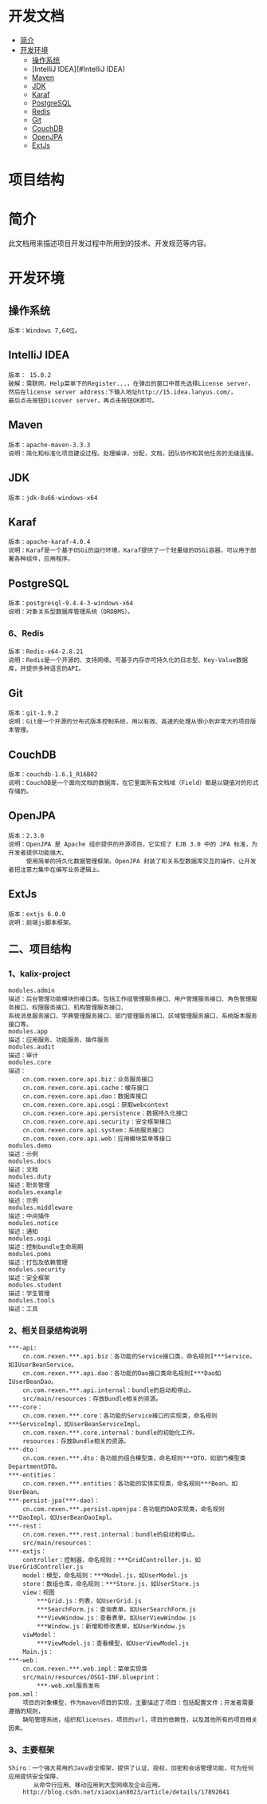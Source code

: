 # 开发文档
- [简介](#简介)
- [开发环境](#开发环境)
    - [操作系统](#操作系统)
    - [IntelliJ IDEA](#IntelliJ IDEA)
    - [Maven](#Maven)
    - [JDK](#JDK)
    - [Karaf](#Karaf)
    - [PostgreSQL](#PostgreSQL)
    - [Redis](#Redis)
    - [Git](#Git)
    - [CouchDB](#CouchDB)
    - [OpenJPA](#OpenJPA)
    - [ExtJs](#ExtJs)
# 项目结构

# 简介
此文档用来描述项目开发过程中所用到的技术、开发规范等内容。
# 开发环境
## 操作系统
    版本：Windows 7,64位。

## IntelliJ IDEA
    版本： 15.0.2
    破解：需联网，Help菜单下的Register...，在弹出的窗口中首先选择License server，
    然后在license server address:下输入地址http://15.idea.lanyus.com/，
    最后点击按钮Discover server，再点击按钮OK即可。
## Maven
    版本：apache-maven-3.3.3
    说明：简化和标准化项目建设过程。处理编译，分配，文档，团队协作和其他任务的无缝连接。
## JDK
    版本：jdk-8u66-windows-x64
## Karaf
    版本：apache-karaf-4.0.4
    说明：Karaf是一个基于OSGi的运行环境，Karaf提供了一个轻量级的OSGi容器，可以用于部署各种组件，应用程序。
## PostgreSQL
    版本：postgresql-9.4.4-3-windows-x64
    说明：对象关系型数据库管理系统（ORDBMS）。
### 6、Redis
    版本：Redis-x64-2.8.21
    说明：Redis是一个开源的、支持网络、可基于内存亦可持久化的日志型、Key-Value数据库，并提供多种语言的API。
## Git
    版本：git-1.9.2
    说明：Git是一个开源的分布式版本控制系统，用以有效、高速的处理从很小到非常大的项目版本管理。
## CouchDB
    版本：couchdb-1.6.1_R16B02
    说明：CouchDB是一个面向文档的数据库，在它里面所有文档域（Field）都是以键值对的形式存储的。
## OpenJPA
    版本：2.3.0
    说明：OpenJPA 是 Apache 组织提供的开源项目，它实现了 EJB 3.0 中的 JPA 标准，为开发者提供功能强大、
         使用简单的持久化数据管理框架。OpenJPA 封装了和关系型数据库交互的操作，让开发者把注意力集中在编写业务逻辑上。
## ExtJs
    版本：extjs 6.0.0
    说明：前端js脚本框架。


## 二、项目结构
### 1、kalix-project
    modules.admin
    描述：后台管理功能模块的接口类。包括工作组管理服务接口、用户管理服务接口、角色管理服务接口、权限服务接口、机构管理服务接口、
    系统消息服务接口、字典管理服务接口、部门管理服务接口、区域管理服务接口、系统版本服务接口等。
    modules.app
    描述：应用服务、功能服务、插件服务
    modules.audit
    描述：审计
    modules.core
    描述：
        cn.com.rexen.core.api.biz：业务服务接口
        cn.com.rexen.core.api.cache：缓存接口
        cn.com.rexen.core.api.dao：数据库接口
        cn.com.rexen.core.api.osgi：获取webcontext
        cn.com.rexen.core.api.persistence：数据持久化接口
        cn.com.rexen.core.api.security：安全框架接口
        cn.com.rexen.core.api.system：系统服务接口
        cn.com.rexen.core.api.web：应用模块菜单等接口
    modules.demo
    描述：示例
    modules.docs
    描述：文档
    modules.duty
    描述：职务管理
    modules.example
    描述：示例
    modules.middleware
    描述：中间插件
    modules.notice
    描述：通知
    modules.osgi
    描述：控制bundle生命周期
    modules.poms
    描述：打包及依赖管理
    modules.security
    描述：安全框架
    modules.student
    描述：学生管理
    modules.tools
    描述：工具

### 2、相关目录结构说明
    ***-api:
        cn.com.rexen.***.api.biz：各功能的Service接口类，命名规则I***Service，如IUserBeanService。
        cn.com.rexen.***.api.dao：各功能的Dao接口类命名规则I***Dao如IUserBeanDao。
        cn.com.rexen.***.api.internal：bundle的启动和停止。
        src/main/resources：存放Bundle相关的资源。
    ***-core：
        cn.com.rexen.***.core：各功能的Service接口的实现类，命名规则***ServiceImpl，如UserBeanServiceImpl。
        cn.com.rexen.***.core.internal：bundle的初始化工作。
        resources：存放Bundle相关的资源。
    ***-dto：
        cn.com.rexen.***.dto：各功能的组合模型类，命名规则***DTO，如部门模型类DepartmentDTO。
    ***-entities：
        cn.com.rexen.***.entities：各功能的实体实现类，命名规则***Bean，如UserBean。
    ***-persist-jpa(***-dao)：
        cn.com.rexen.***.persist.openjpa：各功能的DAO实现类，命名规则***DaoImpl，如UserBeanDaoImpl。
    ***-rest：
        cn.com.rexen.***.rest.internal：bundle的启动和停止。
        src/main/resources：
    ***-extjs：
        controller：控制器，命名规则：***GridController.js，如UserGridController.js
        model：模型，命名规则：***Model.js，如UserModel.js
        store：数组仓库，命名规则：***Store.js，如UserStore.js
        view：视图
            ***Grid.js：列表，如UserGrid.js
            ***SearchForm.js：查询表单，如UserSearchForm.js
            ***ViewWindow.js：查看表单，如UserViewWindow.js
            ***Window.js：新增和修改表单，如UserWindow.js
        viwModel：
            ***ViewModel.js：查看模型，如UserViewModel.js
        Main.js：
    ***-web：
        cn.com.rexen.***.web.impl：菜单实现类
        src/main/resources/OSGI-INF.blueprint：
            ***-web.xml服务发布
    pom.xml：
        项目的对象模型，作为maven项目的实现，主要描述了项目：包括配置文件；开发者需要遵循的规则，
        缺陷管理系统，组织和licenses，项目的url，项目的依赖性，以及其他所有的项目相关因素。

### 3、主要框架
    Shiro：一个强大易用的Java安全框架，提供了认证、授权、加密和会话管理功能，可为任何应用提供安全保障，
           从命令行应用、移动应用到大型网络及企业应用。
        http://blog.csdn.net/xiaoxian8023/article/details/17892041

